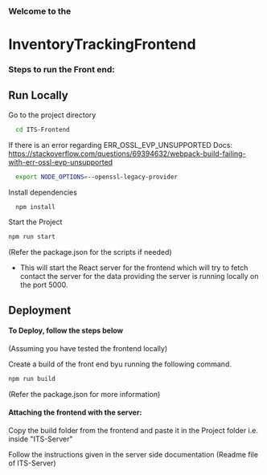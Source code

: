 ### Welcome to the

# InventoryTrackingFrontend

### Steps to run the Front end:

## Run Locally

Go to the project directory

```bash
  cd ITS-Frontend
```

If there is an error regarding ERR_OSSL_EVP_UNSUPPORTED
Docs: https://stackoverflow.com/questions/69394632/webpack-build-failing-with-err-ossl-evp-unsupported

```bash
  export NODE_OPTIONS=--openssl-legacy-provider
```

Install dependencies

```bash
  npm install
```

Start the Project

```bash
npm run start
```

(Refer the package.json for the scripts if needed)

- This will start the React server for the frontend which will try to fetch contact the server for the data providing the server is running locally on the port 5000.

## Deployment

#### To Deploy, follow the steps below

(Assuming you have tested the frontend locally)

Create a build of the front end byu running the following command.

```bash
npm run build
```

(Refer the package.json for more information)

#### Attaching the frontend with the server:

Copy the build folder from the frontend and paste it in the Project folder i.e. inside "ITS-Server"

Follow the instructions given in the server side documentation (Readme file of ITS-Server)
